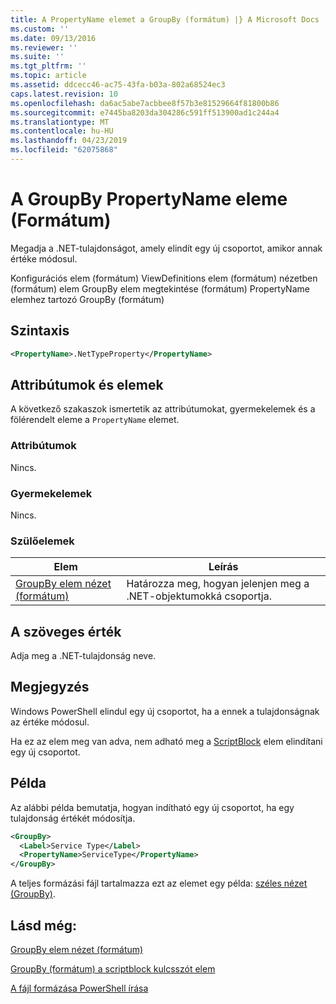 ```yaml
---
title: A PropertyName elemet a GroupBy (formátum) |} A Microsoft Docs
ms.custom: ''
ms.date: 09/13/2016
ms.reviewer: ''
ms.suite: ''
ms.tgt_pltfrm: ''
ms.topic: article
ms.assetid: ddcecc46-ac75-43fa-b03a-802a68524ec3
caps.latest.revision: 10
ms.openlocfilehash: da6ac5abe7acbbee8f57b3e81529664f81800b86
ms.sourcegitcommit: e7445ba8203da304286c591ff513900ad1c244a4
ms.translationtype: MT
ms.contentlocale: hu-HU
ms.lasthandoff: 04/23/2019
ms.locfileid: "62075868"
---
```

# <a name="propertyname-element-for-groupby-format"></a>A GroupBy PropertyName eleme (Formátum)

Megadja a .NET-tulajdonságot, amely elindít egy új csoportot, amikor annak értéke módosul.

Konfigurációs elem (formátum) ViewDefinitions elem (formátum) nézetben (formátum) elem GroupBy elem megtekintése (formátum) PropertyName elemhez tartozó GroupBy (formátum)

## <a name="syntax"></a>Szintaxis

```xml
<PropertyName>.NetTypeProperty</PropertyName>
```

## <a name="attributes-and-elements"></a>Attribútumok és elemek

A következő szakaszok ismertetik az attribútumokat, gyermekelemek és a fölérendelt eleme a `PropertyName` elemet.

### <a name="attributes"></a>Attribútumok

Nincs.

### <a name="child-elements"></a>Gyermekelemek

Nincs.

### <a name="parent-elements"></a>Szülőelemek

|Elem|Leírás|
|-------------|-----------------|
|[GroupBy elem nézet (formátum)](./groupby-element-for-view-format.md)|Határozza meg, hogyan jelenjen meg a .NET-objektumokká csoportja.|

## <a name="text-value"></a>A szöveges érték

Adja meg a .NET-tulajdonság neve.

## <a name="remarks"></a>Megjegyzés

Windows PowerShell elindul egy új csoportot, ha a ennek a tulajdonságnak az értéke módosul.

Ha ez az elem meg van adva, nem adható meg a [ScriptBlock](./scriptblock-element-for-groupby-format.md) elem elindítani egy új csoportot.

## <a name="example"></a>Példa

Az alábbi példa bemutatja, hogyan indítható egy új csoportot, ha egy tulajdonság értékét módosítja.

```xml
<GroupBy>
  <Label>Service Type</Label>
  <PropertyName>ServiceType</PropertyName>
</GroupBy>

```

A teljes formázási fájl tartalmazza ezt az elemet egy példa: [széles nézet (GroupBy)](./wide-view-groupby.md).

## <a name="see-also"></a>Lásd még:

[GroupBy elem nézet (formátum)](./groupby-element-for-view-format.md)

[GroupBy (formátum) a scriptblock kulcsszót elem](./scriptblock-element-for-groupby-format.md)

[A fájl formázása PowerShell írása](./writing-a-powershell-formatting-file.md)
